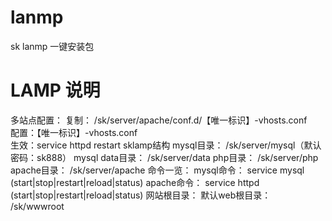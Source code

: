 # lanmp
sk lanmp 一键安装包



# LAMP 说明

多站点配置：
复制： /sk/server/apache/conf.d/【唯一标识】-vhosts.conf   
配置：【唯一标识】-vhosts.conf      
生效：service httpd restart
sklamp结构
     mysql目录： /sk/server/mysql（默认密码：sk888）
mysql data目录： /sk/server/data
       php目录： /sk/server/php
    apache目录： /sk/server/apache
命令一览：
 mysql命令： service mysql (start|stop|restart|reload|status)
apache命令： service httpd (start|stop|restart|reload|status)
网站根目录：
默认web根目录： /sk/wwwroot
